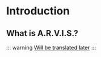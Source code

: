 # Introduction

## What is A.R.V.I.S.?

::: warning
[Will be translated later](/ru/docs/introduction)
:::
